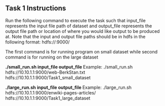 ## Task 1 Instructions
Run the following command to execute the task such that 
input_file represents the input file path of dataset and output_file
represents the output file path or location of where you would like output
to be produced at. Note that the input and output file paths should be in hdfs 
in the following format: hdfs://<master node private IP>:9000/<location in hdfs>

The first command is for running program on small dataset while
second command is for running on the large dataset

<b> ./small_run.sh input_file output_file </b>
Example: ./small_run.sh hdfs://10.10.1.1:9000/web-BerkStan.txt hdfs://10.10.1.1:9000/Task1_small_dataset

<b> ./large_run.sh input_file output_file </b>
Example: ./large_run.sh hdfs://10.10.1.1:9000/enwiki-pages-articles/ hdfs://10.10.1.1:9000/Task1_large_dataset